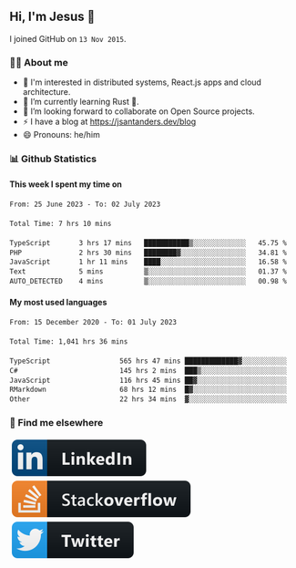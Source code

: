 ## Hi, I'm Jesus 👋

I joined GitHub on `13 Nov 2015`.

<!-- Talking about you -->

### 👨‍💻 About me

- 👦 I'm interested in distributed systems, React.js apps and cloud architecture.
- 🌱 I’m currently learning Rust 🦀.
- 👯 I’m looking forward to collaborate on Open Source projects.
- ⚡️ I have a blog at <https://jsantanders.dev/blog>
- 😄 Pronouns: he/him

### 📊 Github Statistics

#### This week I spent my time on

<!--START_SECTION:weekly-->

```txt
From: 25 June 2023 - To: 02 July 2023

Total Time: 7 hrs 10 mins

TypeScript       3 hrs 17 mins   ███████████▒░░░░░░░░░░░░░   45.75 %
PHP              2 hrs 30 mins   ████████▓░░░░░░░░░░░░░░░░   34.81 %
JavaScript       1 hr 11 mins    ████░░░░░░░░░░░░░░░░░░░░░   16.58 %
Text             5 mins          ▒░░░░░░░░░░░░░░░░░░░░░░░░   01.37 %
AUTO_DETECTED    4 mins          ▒░░░░░░░░░░░░░░░░░░░░░░░░   00.98 %
```

<!--END_SECTION:weekly-->

#### My most used languages

<!--START_SECTION:alltime-->

```txt
From: 15 December 2020 - To: 01 July 2023

Total Time: 1,041 hrs 36 mins

TypeScript                 565 hrs 47 mins █████████████▓░░░░░░░░░░░   54.32 %
C#                         145 hrs 2 mins  ███▒░░░░░░░░░░░░░░░░░░░░░   13.92 %
JavaScript                 116 hrs 45 mins ██▓░░░░░░░░░░░░░░░░░░░░░░   11.21 %
RMarkdown                  68 hrs 12 mins  █▓░░░░░░░░░░░░░░░░░░░░░░░   06.55 %
Other                      22 hrs 34 mins  ▓░░░░░░░░░░░░░░░░░░░░░░░░   02.17 %
```

<!--END_SECTION:alltime-->

### 📢 Find me elsewhere

<p>
  <a target="_blank" href="https://linkedin.com/in/jsantanders">
    <img src="https://github.com/jsantanders/jsantanders/blob/master/img/linkedin.svg" alt="LinkedIn" style="vertical-align:top; margin:4px">
  </a>
  
  <a target="_blank" href="https://stackoverflow.com/users/7318331/jesus-santander">
    <img src="https://github.com/jsantanders/jsantanders/blob/master/img/stackoverflow.svg" alt="StackOverflow" style="vertical-align:top; margin:4px">
  </a>
  
  <a target="_blank" href="http://twitter.com/jsantanders">
    <img src="https://github.com/jsantanders/jsantanders/blob/master/img/twitter.svg" alt="Twitter" style="vertical-align:top; margin:4px">
  </a>
</p>
